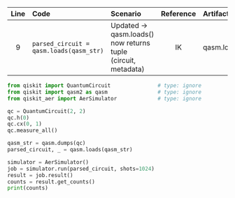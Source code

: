 | Line | Code | Scenario | Reference | Artifact | Refactoring |
| :--: | :--- | :------- | :--------:| :------- | :---------- |
| 9 | `parsed_circuit = qasm.loads(qasm_str)` | Updated -> qasm.loads() now returns tuple (circuit, metadata) | IK | qasm.loads | `parsed_circuit, _ = qasm.loads(qasm_str)` |

```python
from qiskit import QuantumCircuit               # type: ignore
from qiskit import qasm2 as qasm                # type: ignore
from qiskit_aer import AerSimulator             # type: ignore

qc = QuantumCircuit(2, 2)
qc.h(0)
qc.cx(0, 1)
qc.measure_all()

qasm_str = qasm.dumps(qc)
parsed_circuit, _ = qasm.loads(qasm_str)

simulator = AerSimulator()
job = simulator.run(parsed_circuit, shots=1024)
result = job.result()
counts = result.get_counts()
print(counts)
```